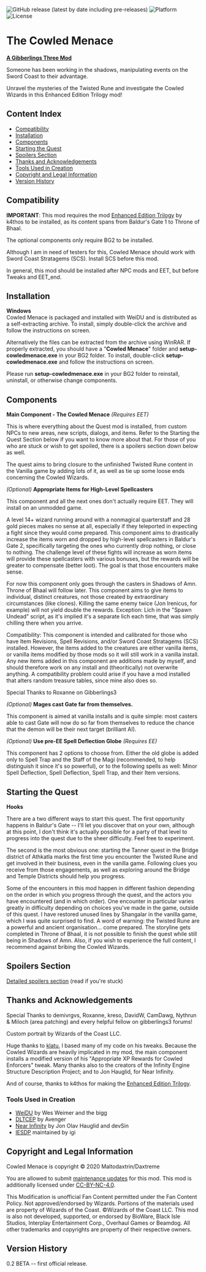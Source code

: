 ![GitHub release (latest by date including pre-releases)](https://img.shields.io/github/v/release/gibberlings3/CowledMenace?include_prereleases)
![Platform](https://img.shields.io/static/v1?label=platform&message=windows%20%7C%20macos%20%7C%20linux&color=informational)
![License](https://img.shields.io/static/v1?label=license&message=CC-BY-NC-4.0&color=green)

# The Cowled Menace

**[A Gibberlings Three Mod](http://www.gibberlings3.net/)**

Someone has been working in the shadows, manipulating events on the Sword Coast to their advantage.

Unravel the mysteries of the Twisted Rune and investigate the Cowled Wizards in this Enhanced Edition Trilogy mod!

## Content Index

- [Compatibility](#compatibility)
- [Installation](#installation)
- [Components](#components)
- [Starting the Quest](#starting-the-quest)
- [Spoilers Section](#spoilers-section)
- [Thanks and Acknowledgements](#thanks-and-acknowledgements)
- [Tools Used in Creation](#tools-used-in-creation)
- [Copyright and Legal Information](#copyright-and-legal-information)
- [Version History](#version-history)

## Compatibility
**IMPORTANT**: This mod requires the mod [Enhanced Edition Trilogy](https://www.gibberlings3.net/forums/forum/195-enhanced-edition-trilogy/) by k4thos to be installed, as its content spans from Baldur's Gate 1 to Throne of Bhaal.

The optional components only require BG2 to be installed.

Although I am in need of testers for this, Cowled Menace should work with Sword Coast Stratagems (SCS). Install SCS before this mod.

In general, this mod should be installed after NPC mods and EET, but before Tweaks and EET_end.

## Installation

**Windows** </br> Cowled Menace is packaged and installed with WeiDU and is distributed as a self-extracting archive. To install, simply double-click the archive and follow the instructions on screen.

Alternatively the files can be extracted from the archive using WinRAR. If properly extracted, you should have a "**Cowled Menace**" folder and **setup-cowledmenace.exe** in your BG2 folder. To install, double-click **setup-cowledmenace.exe** and follow the instructions on screen.

Please run **setup-cowledmenace.exe** in your BG2 folder to reinstall, uninstall, or otherwise change components.

## Components

**Main Component - The Cowled Menace** *(Requires EET)*

This is where everything about the Quest mod is installed, from custom NPCs to new areas, new scripts, dialogs, and items. Refer to the Starting the Quest Section below if you want to know more about that. For those of you who are stuck or wish to get spoiled, there is a spoilers section down below as well.

The quest aims to bring closure to the unfinished Twisted Rune content in the Vanilla game by adding lots of it, as well as tie up some loose ends concerning the Cowled Wizards.


*(Optional)* **Appropriate Items for High-Level Spellcasters**

This component and all the next ones don't actually require EET. They will install on an unmodded game.

A level 14+ wizard running around with a nonmagical quarterstaff and 28 gold pieces makes no sense at all, especially if they teleported in expecting a fight since they would come prepared. This component aims to drastically increase the items worn and dropped by high-level spellcasters in Baldur's Gate 2, specifically targeting the ones who currently drop nothing, or close to nothing. The challenge level of these fights will increase as worn items will provide these spellcasters with various bonuses, but the rewards will be greater to compensate (better loot). The goal is that those encounters make sense.

For now this component only goes through the casters in Shadows of Amn. Throne of Bhaal will follow later. This component aims to give items to individual, distinct creatures, not those created by extraordinary circumstances (like clones). Killing the same enemy twice (Jon Irenicus, for example) will not yield double the rewards. Exception: Lich in the "Spawn Undead" script, as it's implied it's a separate lich each time, that was simply chilling there when you arrive.

Compatibility: This component is intended and calibrated for those who have Item Revisions, Spell Revisions, and/or Sword Coast Stratagems (SCS) installed. However, the items added to the creatures are either vanilla items, or vanilla items modified by those mods so it will still work in a vanilla install. Any new items added in this component are additions made by myself, and should therefore work on any install and (theoritically) not overwrite anything. A compatibility problem could arise if you have a mod installed that alters random treasure tables, since mine also does so.

Special Thanks to Roxanne on Gibberlings3


*(Optional)* **Mages cast Gate far from themselves.**

This component is aimed at vanilla installs and is quite simple: most casters able to cast Gate will now do so far from themselves to reduce the chance that the demon will be their next target (brilliant AI).


*(Optional)* **Use pre-EE Spell Deflection Globe** *(Requires EE)*

This component has 2 options to choose from. Either the old globe is added only to Spell Trap and the Staff of the Magi (recommended, to help distinguish it since it's so powerful), or to the following spells as well: Minor Spell Deflection, Spell Deflection, Spell Trap, and their Item versions.

## Starting the Quest

**Hooks**

There are a two different ways to start this quest. The first opportunity happens in Baldur's Gate -- I'll let you discover that on your own, although at this point, I don't think it's actually possible for a party of that level to progress into the quest due to the sheer difficulty. Feel free to experiment.

The second is the most obvious one: starting the Tanner quest in the Bridge district of Athkatla marks the first time you encounter the Twisted Rune and get involved in their business, even in the vanilla game. Following clues you receive from those engagements, as well as exploring around the Bridge and Temple Districts should help you progress.

Some of the encounters in this mod happen in different fashion depending on the order in which you progress through the quest, and the actors you have encountered (and in which order). One encounter in particular varies greatly in difficulty depending on choices you've made in the game, outside of this quest. I have restored unused lines by Shangalar in the vanilla game, which I was quite surprised to find. A word of warning: the Twisted Rune are a powerful and ancient organisation... come prepared. The storyline gets completed in Throne of Bhaal, it is not possible to finish the quest while still being in Shadows of Amn. Also, if you wish to experience the full content, I recommend against bribing the Cowled Wizards.

## Spoilers Section

[Detailed spoilers section](SpoilersSection.md) (read if you're stuck)

## Thanks and Acknowledgements 

Special Thanks to demivrgvs, Roxanne, kreso, DavidW, CamDawg, Nythrun & Miloch (area patching) and every helpful fellow on gibberlings3 forums!

Custom portrait by Wizards of the Coast LLC.

Huge thanks to [klatu](http://www.shsforums.net/files/file/1109-klatu-tweaks-and-fixes/), I based many of my code on his tweaks. Because the Cowled Wizards are heavily implicated in my mod, the main component installs a modified version of his "Appropriate XP Rewards for Cowled Enforcers" tweak. Many thanks also to the creators of the Infinity Engine Structure Description Project; and to Jon Hauglid, for Near Infinity.

And of course, thanks to k4thos for making the [Enhanced Edition Trilogy](https://www.gibberlings3.net/forums/forum/195-enhanced-edition-trilogy/).

### Tools Used in Creation

- [WeiDU](https://weidu.org/) by Wes Weimer and the bigg
- [DLTCEP](https://www.gibberlings3.net/files/file/900-dltcep/) by Avenger
- [Near Infinity](https://folk.idi.ntnu.no/joh/ni/) by Jon Olav Hauglid and devSin
- [IESDP](https://gibberlings3.github.io/iesdp/) maintained by igi

## Copyright and Legal Information

Cowled Menace is copyright © 2020 Maltodaxtrin/Daxtreme

You are allowed to submit [maintenance updates](MAINTENANCE-NOTICE.md) for this mod. This mod is additionally licensed under [CC-BY-NC-4.0](https://creativecommons.org/licenses/by-nc/4.0/).

This Modification is unofficial Fan Content permitted under the Fan Content Policy. Not approved/endorsed by Wizards. Portions of the materials used are property of Wizards of the Coast. ©Wizards of the Coast LLC. This mod is also not developed, supported, or endorsed by BioWare, Black Isle Studios, Interplay Entertainment Corp., Overhaul Games or Beamdog. All other trademarks and copyrights are property of their respective owners.

## Version History

0.2 BETA -- first official release.
